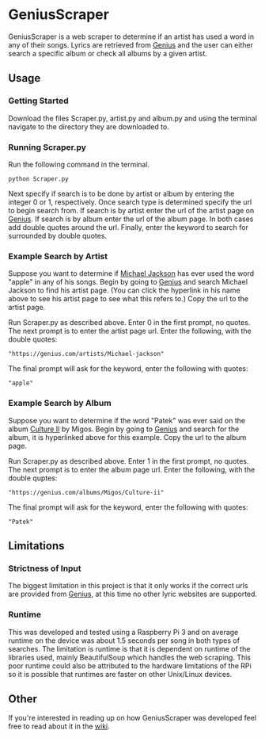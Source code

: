 # GeniusScraper
GeniusScraper is a web scraper to determine if an artist has used a word in any of their songs. Lyrics are retrieved from [Genius](https://genius.com) and the user can either search a specific album or check all albums by a given artist.

## Usage
### Getting Started
Download the files Scraper.py, artist.py and album.py and using the terminal navigate to the directory they are downloaded to. 

### Running Scraper.py
Run the following command in the terminal.
```
python Scraper.py
```

Next specify if search is to be done by artist or album by entering the integer 0 or 1, respectively. Once search type is determined specify the url to begin search from. If search is by artist enter the url of the artist page on [Genius](https://genius.com). If search is by album enter the url of the album page. In both cases add double quotes around the url. Finally, enter the keyword to search for surrounded by double quotes.

### Example Search by Artist
Suppose you want to determine if [Michael Jackson](https://genius.com/artists/Michael-jackson) has ever used the word "apple" in any of his songs. Begin by going to [Genius](https://genius.com) and search Michael Jackson to find his artist page. (You can click the hyperlink in his name above to see his artist page to see what this refers to.) Copy the url to the artist page. 

Run Scraper.py as described above. Enter  0 in the first prompt, no quotes. The next prompt is to enter the artist page url. Enter the following, with the double quotes:
```
"https://genius.com/artists/Michael-jackson"
```
The final prompt will ask for the keyword, enter the following with quotes:
```
"apple"
```

### Example Search by Album
Suppose you want to determine if the word "Patek" was ever said on the album [Culture II](https://genius.com/albums/Migos/Culture-ii) by Migos. Begin by going to [Genius](https://genius.com) and search for the album, it is hyperlinked above for this example. Copy the url to the album page. 

Run Scraper.py as described above. Enter 1 in the first prompt, no quotes. The next prompt is to enter the album page url. Enter the following, with the double quptes:
```
"https://genius.com/albums/Migos/Culture-ii"
```
The final prompt will ask for the keyword, enter the following with quotes:
```
"Patek"
```

## Limitations
### Strictness of Input
The biggest limitation in this project is that it only works if the correct urls are provided from [Genius](https://genius.com), at this time no other lyric websites are supported. 

### Runtime
This was developed and tested using a Raspberry Pi 3 and on average runtime on the device was about 1.5 seconds per song in both types of searches. The limitation is runtime is that it is dependent on runtime of the libraries used, mainly BeautifulSoup which handles the web scraping. This poor runtime could also be attributed to the hardware limitations of the RPi so it is possible that runtimes are faster on other Unix/Linux devices.

## Other
If you're interested in reading up on how GeniusScraper was developed feel free to read about it in the [wiki](https://github.com/k3vn19/GeniusScraper/wiki). 
